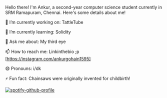 Hello there! I'm Ankur, a second-year computer science student currently in SRM Ramapuram, Chennai. Here's some details about me!

🔭 I’m currently working on: TattleTube

🌱 I’m currently learning: Solidity

💬 Ask me about: My third eye 

📫 How to reach me: Linkinthebio ;p [https://instagram.com/ankurgohain1595]

😄 Pronouns: i/dk

⚡ Fun fact: Chainsaws were originally invented for childbirth!

[![spotify-github-profile](https://spotify-github-profile.kittinanx.com/api/view?uid=p9sswfd8w03tnz3vwp5uqroht&cover_image=true&theme=novatorem&show_offline=false&background_color=121212&interchange=false&bar_color=53b14f&bar_color_cover=false)](https://github.com/kittinan/spotify-github-profile)
